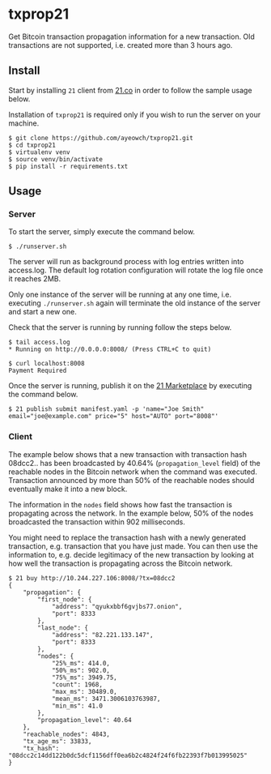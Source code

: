 # txprop21

Get Bitcoin transaction propagation information for a new transaction. Old transactions are not supported, i.e. created more than 3 hours ago.

## Install

Start by installing `21` client from [21.co](https://21.co) in order to follow the sample usage below.

Installation of `txprop21` is required only if you wish to run the server on your machine.

```
$ git clone https://github.com/ayeowch/txprop21.git
$ cd txprop21
$ virtualenv venv
$ source venv/bin/activate
$ pip install -r requirements.txt
```

## Usage

### Server

To start the server, simply execute the command below.

```
$ ./runserver.sh
```

The server will run as background process with log entries written into access.log. The default log rotation configuration will rotate the log file once it reaches 2MB.

Only one instance of the server will be running at any one time, i.e. executing `./runserver.sh` again will terminate the old instance of the server and start a new one.

Check that the server is running by running follow the steps below.

```
$ tail access.log
* Running on http://0.0.0.0:8008/ (Press CTRL+C to quit)

$ curl localhost:8008
Payment Required
```

Once the server is running, publish it on the [21 Marketplace](https://21.co/mkt/) by executing the command below.

```
$ 21 publish submit manifest.yaml -p 'name="Joe Smith" email="joe@example.com" price="5" host="AUTO" port="8008"'
```

### Client

The example below shows that a new transaction with transaction hash 08dcc2.. has been broadcasted by 40.64% (`propagation_level` field) of the reachable nodes in the Bitcoin network when the command was executed. Transaction announced by more than 50% of the reachable nodes should eventually make it into a new block.

The information in the `nodes` field shows how fast the transaction is propagating across the network. In the example below, 50% of the nodes broadcasted the transaction within 902 milliseconds.

You might need to replace the transaction hash with a newly generated transaction, e.g. transaction that you have just made. You can then use the information to, e.g. decide legitimacy of the new transaction by looking at how well the transaction is propagating across the Bitcoin network.

```
$ 21 buy http://10.244.227.106:8008/?tx=08dcc2
{
    "propagation": {
        "first_node": {
            "address": "qyukxbbf6gvjbs77.onion",
            "port": 8333
        },
        "last_node": {
            "address": "82.221.133.147",
            "port": 8333
        },
        "nodes": {
            "25%_ms": 414.0,
            "50%_ms": 902.0,
            "75%_ms": 3949.75,
            "count": 1968,
            "max_ms": 30489.0,
            "mean_ms": 3471.3006103763987,
            "min_ms": 41.0
        },
        "propagation_level": 40.64
    },
    "reachable_nodes": 4843,
    "tx_age_ms": 33833,
    "tx_hash": "08dcc2c14dd122b0dc5dcf1156dff0ea6b2c4824f24f6fb22393f7b013995025"
}
```
